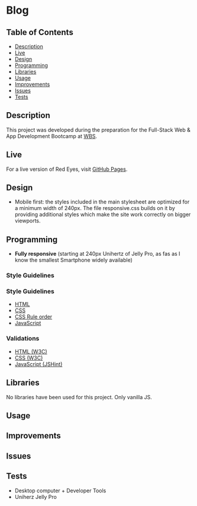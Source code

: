 # Blog

## Table of Contents
- [Description](#description)
- [Live](#live)
- [Design](#design)
- [Programming](#programming)
- [Libraries](#libraries)
- [Usage](#usage)
- [Improvements](#improvements)
- [Issues](#issues)
- [Tests](#tests)

## Description
This project was developed during the preparation for the Full-Stack Web & App Development Bootcamp at [WBS](https://www.wbscodingschool.com/).

## Live
For a live version of Red Eyes, visit [GitHub Pages](https://vibueno.github.io/redeyes).

## Design
* Mobile first: the styles included in the main stylesheet are optimized for a minimum width of 240px. The file responsive.css builds on it by providing additional styles which make the site work correctly on bigger viewports.

## Programming
* **Fully responsive** (starting at 240px Unihertz of Jelly Pro, as fas as I know the smallest Smartphone widely available)

### Style Guidelines
### Style Guidelines
* [HTML](http://udacity.github.io/frontend-nanodegree-styleguide/index.html)
* [CSS](http://udacity.github.io/frontend-nanodegree-styleguide/css.html)
* [CSS Rule order](https://9elements.com/css-rule-order)
* [JavaScript](http://udacity.github.io/frontend-nanodegree-styleguide/javascript.html)

### Validations
* [HTML (W3C)](https://validator.w3.org)
* [CSS (W3C)](https://jigsaw.w3.org/css-validator)
* [JavaScript (JSHint)](https://jshint.com)

## Libraries
No libraries have been used for this project. Only vanilla JS.

## Usage

## Improvements

## Issues

## Tests
* Desktop computer + Developer Tools
* Uniherz Jelly Pro
